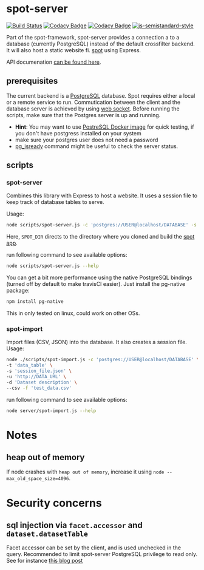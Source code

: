 # spot-server
[![Build Status](https://travis-ci.org/NLeSC/spot-server.svg?branch=master)](https://travis-ci.org/NLeSC/spot-server)
[![Codacy Badge](https://api.codacy.com/project/badge/Grade/fd4e2ef5897943ddb1c41a44a5943e8f)](https://www.codacy.com/app/NLeSC/spot-server?utm_source=github.com&amp;utm_medium=referral&amp;utm_content=NLeSC/spot-server&amp;utm_campaign=Badge_Grade)
[![Codacy Badge](https://api.codacy.com/project/badge/Coverage/fd4e2ef5897943ddb1c41a44a5943e8f)](https://www.codacy.com/app/NLeSC/spot-server?utm_source=github.com&amp;utm_medium=referral&amp;utm_content=NLeSC/spot-server&amp;utm_campaign=Badge_Coverage)
[![js-semistandard-style](https://img.shields.io/badge/code%20style-semistandard-brightgreen.svg?style=flat-square)](https://github.com/Flet/semistandard)

Part of the spot-framework, spot-server provides a connection a to a database (currently PostgreSQL) instead of the default crossfilter backend.
It will also host a static website fi. [spot](https://github.com/NLeSC/spot) using Express.

API documenation [can be found here](https://nlesc.github.io/spot-server).

## prerequisites
The current backend is a [PostgreSQL](https://www.postgresql.org) database. Spot requires either a local or a remote service to run. Commutication between the client and the database server is achieved by using [web socket](https://github.com/socketio/socket.io).
Before running the scripts, make sure that the Postgres server is up and running.

 - **Hint**: You may want to use [PostreSQL Docker image](https://hub.docker.com/_/postgres) for quick testing, if you don't have postgress installed on your system
 - make sure your postgres user does not need a password
 - [pg_isready](https://www.postgresql.org/docs/9.3/static/app-pg-isready.html) command might be useful to check the server status.

## scripts

### spot-server

Combines this library with Express to host a website.
It uses a session file to keep track of database tables to serve.

Usage:
```bash
node scripts/spot-server.js -c 'postgres://USER@localhost/DATABASE' -s 'session_file.json' -w <SPOT_DIR>/dist/
```

Here, `SPOT_DIR` directs to the directory where you cloned and build the [spot app](https://github.com/NLeSC/spot).

run following command to see available options:
```bash
node scripts/spot-server.js --help
```
You can get a bit more performance using the native PostgreSQL bindings (turned off by default to make travisCI easier). Just install the pg-native package:
```bash
npm install pg-native
```
This in only tested on linux, could work on other OSs.


### spot-import

Import files (CSV, JSON) into the database.
It also creates a session file. Usage:

```bash
node ./scripts/spot-import.js -c 'postgres://USER@localhost/DATABASE' \
-t 'data_table' \
-s 'session_file.json' \
-u 'http://DATA_URL' \
-d 'Dataset description' \
--csv -f 'test_data.csv'
```

run following command to see available options:
```bash
node server/spot-import.js --help
```


# Notes

## heap out of memory

If node crashes with `heap out of memory`, increase it using `node --max_old_space_size=4096`.

# Security concerns

## sql injection via `facet.accessor` and `dataset.datasetTable`

Facet accessor can be set by the client, and is used unchecked in the query.
Recommended to limit spot-server PostgreSQL privilege to read only.
See for instance [this blog post](https://blog.ed.gs/2016/01/12/add-read-only-postgres-user/)
